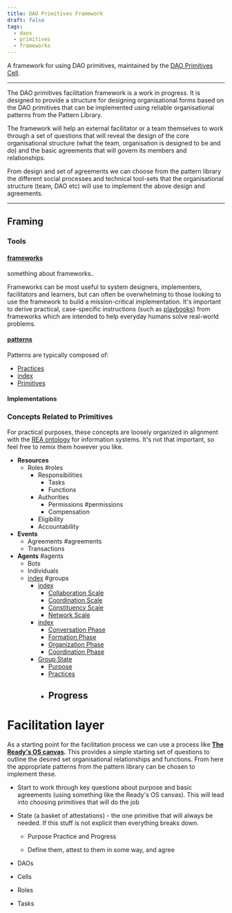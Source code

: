 ```yaml
---
title: DAO Primitives Framework
draft: false
tags:
  - daos
  - primitives
  - frameworks
---
```


A framework for using DAO primitives, maintained by the [DAO Primitives Cell](notes/dao-primitives/index.md).

---

The DAO primitives facilitation framework is a work in progress. It is designed to provide a structure for designing organisational forms based on the DAO primitives that can be implemented using reliable organisational patterns from the Pattern Library.

The framework will help an external facilitator or a team themselves to work through a set of questions that will reveal the design of the core organisational structure (what the team, organisation is designed to be and do) and the basic agreements that will govern its members and relationships.

From design and set of agreements we can choose from the pattern library the different social processes and technical tool-sets that the organisational structure (team, DAO etc) will use to implement the above design and agreements.

---

## Framing

### Tools

#### [frameworks](tags/frameworks.md)

something about frameworks..

Frameworks can be most useful to system designers, implementers, facilitators and learners, but can often be overwhelming to those looking to use the framework to build a mission-critical implementation. It's important to derive practical, case-specific instructions (such as [playbooks](tags/playbooks.md)) from frameworks which are intended to help everyday humans solve real-world problems.

#### [patterns](notes/dao-primitives/patterns/patterns.md)

Patterns are typically composed of:

- [Practices](notes/dao-primitives/Practices.md)
- [index](notes/dao-primitives/protocols/index.md)
- [Primitives](notes/dao-primitives/Primitives.md)

#### Implementations 

### Concepts Related to Primitives

For practical purposes, these concepts are loosely organized in alignment with the [REA ontology](https://en.wikipedia.org/wiki/Resources%2C_Events%2C_Agents) for information systems. It's not that important, so feel free to remix them however you like.

- **Resources**
	- Roles #roles
		- Responsibilities
			- Tasks
			- Functions
		- Authorities
			- Permissions #permissions 
			- Compensation
		- Eligibility
		- Accountability
- **Events**
	- Agreements #agreements  
	- Transactions
- **Agents** #agents 
	- Bots
	- Individuals
	- [index](tags/groups/index.md) #groups   
		- [index](tags/groups/scale/index.md) 
			- [Collaboration Scale](tags/groups/scale/Collaboration%20Scale.md) 
			- [Coordination Scale](tags/groups/scale/Coordination%20Scale.md) 
			- [Constituency Scale](tags/groups/scale/Constituency%20Scale.md) 
			- [Network Scale](tags/groups/scale/Network%20Scale.md) 
		- [index](tags/groups/phase/index.md) 
			- [Conversation Phase](tags/groups/phase/conversation.md)
			- [Formation Phase](tags/groups/phase/formation.md)
			- [Organization Phase](tags/groups/phase/organization.md)
			- [Coordination Phase](tags/groups/phase/coordination.md)
		- [Group State](tags/groups/state.md)
			- [Purpose](notes/dao-primitives/Purpose.md)
			- [Practices](notes/dao-primitives/Practices.md)
			- Progress
				- 


# Facilitation layer

 As a starting point for the facilitation process we can use a process like **[The Ready's OS canvas](https://www.theready.com/os-canvas).** This provides a simple starting set of questions to outline the desired set organisational relationships and functions. From here the appropriate patterns from the pattern library can be chosen to implement these.

- Start to work through key questions about purpose and basic agreements (using something like the Ready's OS canvas). This will lead into choosing primitives that will do the job

- State (a basket of attestations) - the one primitive that will always be needed. If this stuff is not explicit then everything breaks down.

  - Purpose Practice and Progress

  - Define them, attest to them in some way, and agree



- DAOs

- Cells

- Roles

- Tasks
